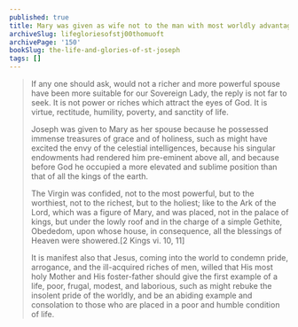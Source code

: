 ```yaml
---
published: true
title: Mary was given as wife not to the man with most worldly advantages, but to the holiest man alive
archiveSlug: lifegloriesofstj00thomuoft
archivePage: '150'
bookSlug: the-life-and-glories-of-st-joseph
tags: []
---
```


> If any one should ask, would not a richer and more powerful spouse have been more suitable for our Sovereign Lady, the reply is not far to seek. It is not power or riches which attract the eyes of God. It is virtue, rectitude, humility, poverty, and sanctity of life.
>
> Joseph was given to Mary as her spouse because he possessed immense treasures of grace and of holiness, such as might have excited the envy of the celestial intelligences, because his singular endowments had rendered him pre-eminent above all, and because before God he occupied a more elevated and sublime position than that of all the kings of the earth.
>
> The Virgin was confided, not to the most powerful, but to the worthiest, not to the richest, but to the holiest; like to the Ark of the Lord, which was a figure of Mary, and was placed, not in the palace of kings, but under the lowly roof and in the charge of a simple Gethite, Obededom, upon whose house, in consequence, all the blessings of Heaven were showered.[2 Kings vi. 10, 11]
>
> It is manifest also that Jesus, coming into the world to condemn pride, arrogance, and the ill-acquired riches of men, willed that His most holy Mother and His foster-father should give the first example of a life, poor, frugal, modest, and laborious, such as might rebuke the insolent pride of the worldly, and be an abiding example and consolation to those who are placed in a poor and humble condition of life.
